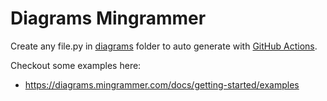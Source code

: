 # Diagrams Mingrammer

Create any file.py in [diagrams](./diagrams/) folder to auto generate with [GitHub Actions](https://github.com/mbiemann/diagrams-mingrammer/actions).

Checkout some examples here:

- https://diagrams.mingrammer.com/docs/getting-started/examples


